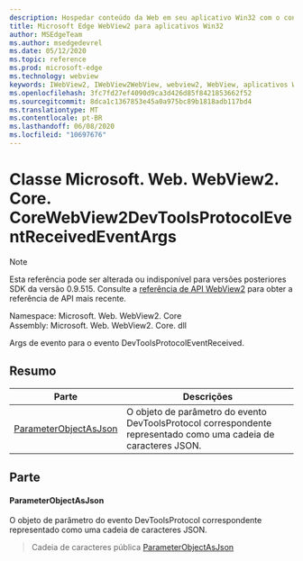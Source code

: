 ```yaml
---
description: Hospedar conteúdo da Web em seu aplicativo Win32 com o controle WebView2 do Microsoft Edge
title: Microsoft Edge WebView2 para aplicativos Win32
author: MSEdgeTeam
ms.author: msedgedevrel
ms.date: 05/12/2020
ms.topic: reference
ms.prod: microsoft-edge
ms.technology: webview
keywords: IWebView2, IWebView2WebView, webview2, WebView, aplicativos Win32, Win32, Edge, ICoreWebView2, ICoreWebView2Controller, controle do navegador, HTML Edge
ms.openlocfilehash: 3fc7fd27ef4090d9ca3d426d85f8421853662f52
ms.sourcegitcommit: 8dca1c1367853e45a0a975bc89b1818adb117bd4
ms.translationtype: MT
ms.contentlocale: pt-BR
ms.lasthandoff: 06/08/2020
ms.locfileid: "10697676"
---
```

# Classe Microsoft. Web. WebView2. Core. CoreWebView2DevToolsProtocolEventReceivedEventArgs 

> [!NOTE]
> Esta referência pode ser alterada ou indisponível para versões posteriores SDK da versão 0.9.515. Consulte a [referência de API WebView2](../../../webview2-api-reference.md) para obter a referência de API mais recente.

Namespace: Microsoft. Web. WebView2. Core \
Assembly: Microsoft. Web. WebView2. Core. dll

Args de evento para o evento DevToolsProtocolEventReceived.

## Resumo

 Parte                        | Descrições
--------------------------------|---------------------------------------------
[ParameterObjectAsJson](#parameterobjectasjson) | O objeto de parâmetro do evento DevToolsProtocol correspondente representado como uma cadeia de caracteres JSON.

## Parte

#### ParameterObjectAsJson 

O objeto de parâmetro do evento DevToolsProtocol correspondente representado como uma cadeia de caracteres JSON.

> Cadeia de caracteres pública [ParameterObjectAsJson](#parameterobjectasjson)

